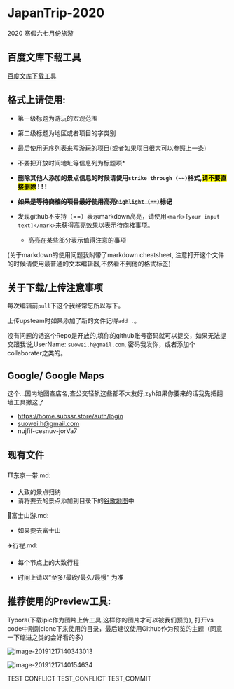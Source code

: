 # JapanTrip-2020
2020 寒假六七月份旅游

## 百度文库下载工具

[百度文库下载工具](http://www.hiwenku.com/)

## 格式上请使用:
- 第一级标题为游玩的宏观范围

- 第二级标题为地区或者项目的字类别

- 最后使用无序列表来写游玩的项目(或者如果项目很大可以参照上一条)

- 不要把开放时间地址等信息列为标题项*
-  **删除其他人添加的景点信息的时候请使用`strike through (~~)`格式,<mark>请不要直接删除</mark> ! ! !**
-  ~~**如果是等待商榷的项目最好使用高亮`highlight (==)`标记**~~
- 发现github不支持（==）表示markdown高亮，请使用`<mark>[your input text]</mark>`来获得高亮效果以表示待商榷事项。
  - 高亮在某些部分表示值得注意的事项

(关于markdown的使用问题我附带了markdown cheatsheet, 注意打开这个文件的时候请使用最普通的文本编辑器,不然看不到他的格式标签)

## 关于下载/上传注意事项
每次编辑前`pull`下这个我经常忘所以写下。

上传upsteam时如果添加了新的文件记得`add .`。 

没有问题的话这个Repo是开放的,填你的github账号密码就可以提交，如果无法提交跟我说,UserName: `suowei.h@gmail.com`, 密码我发你，或者添加个collaborater之类的。

## Google/ Google Maps
  这个...国内地图查店名,查公交轻轨这些都不大友好,zyh如果你要来的话我先把翻墙工具撇这了

- https://home.subssr.store/auth/login 
- suowei.h@gmail.com 
- nujfif-cesnuv-jorVa7

## 现有文件
⛩东京一带.md: 

- 大致的景点归纳
- 请将要去的景点添加到目录下的[谷歌地图](https://drive.google.com/open?id=1dLZIDPDTCEggfbseCkc7ACiNJ22XU7Aw&usp=sharing)中

🗻富士山游.md:

- 如果要去富士山 

✈️行程.md:

- 每个节点上的大致行程

- 时间上请以“至多/最晚/最久/最慢” 为准

## 推荐使用的Preview工具: 

  Typora(下载ipic作为图片上传工具,这样你的图片才可以被我们预览), 打开vs code中刚刚clone下来使用的目录，最后建议使用Github作为预览的主题（同意一下缩进之类的会好看的多）

![image-20191217140343013](https://tva1.sinaimg.cn/large/006tNbRwgy1g9zonynh8lj30jq0jo0zo.jpg)

![image-20191217140154634](https://tva1.sinaimg.cn/large/006tNbRwgy1g9zom3bz4vj30os0bw48f.jpg)

TEST CONFLICT
TEST_CONFLICT
TEST_COMMIT


